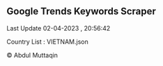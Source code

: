 

## Google Trends Keywords Scraper 
 
Last Update 02-04-2023 , 20:56:42

Country List :
VIETNAM.json



© Abdul Muttaqin 
